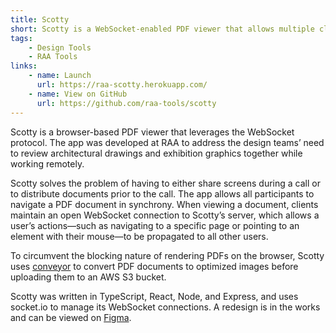```yaml
---
title: Scotty
short: Scotty is a WebSocket-enabled PDF viewer that allows multiple clients to view and browse through a document together in real time. The app is designed to be a minimal viewer and a quick way for design teams to share internal documents.
tags: 
    - Design Tools
    - RAA Tools
links: 
    - name: Launch
      url: https://raa-scotty.herokuapp.com/
    - name: View on GitHub
      url: https://github.com/raa-tools/scotty
---
```


Scotty is a browser-based PDF viewer that leverages the WebSocket protocol. The app was developed at RAA to address the design teams’ need to review architectural drawings and exhibition graphics together while working remotely.

Scotty solves the problem of having to either share screens during a call or to distribute documents prior to the call. The app allows all participants to navigate a PDF document in synchrony. When viewing a document, clients maintain an open WebSocket connection to Scotty’s server, which allows a user’s actions—such as navigating to a specific page or pointing to an element with their mouse—to be propagated to all other users.

To circumvent the blocking nature of rendering PDFs on the browser, Scotty uses [conveyor](https://github.com/raa-tools/conveyor/) to convert PDF documents to optimized images before uploading them to an AWS S3 bucket.

Scotty was written in TypeScript, React, Node, and Express, and uses socket.io to manage its WebSocket connections. A redesign is in the works and can be viewed on [Figma](https://www.figma.com/file/nB8XWWZCOI7kFJGivVbsWh/scotty?node-id=0%3A1).
